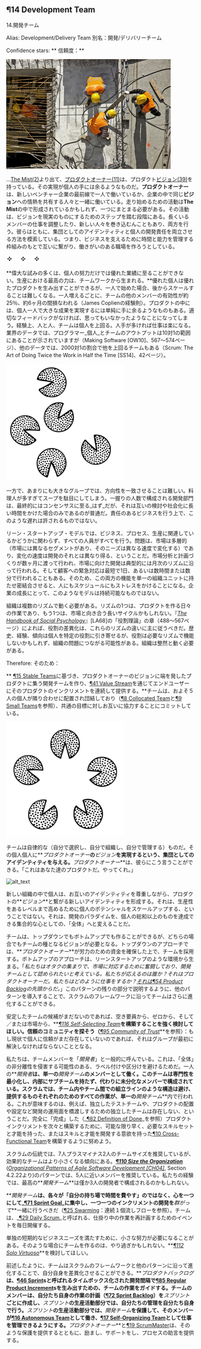 <!-- Output copied to clipboard! -->

<!-----

You have some errors, warnings, or alerts. If you are using reckless mode, turn it off to see inline alerts.
* ERRORs: 0
* WARNINGs: 0
* ALERTS: 5

Conversion time: 1.278 seconds.


Using this Markdown file:

1. Paste this output into your source file.
2. See the notes and action items below regarding this conversion run.
3. Check the rendered output (headings, lists, code blocks, tables) for proper
   formatting and use a linkchecker before you publish this page.

Conversion notes:

* Docs to Markdown version 1.0β33
* Thu Jun 09 2022 13:53:56 GMT-0700 (PDT)
* Source doc: ch02-14 ¶14 Development Team
* This document has images: check for >>>>>  gd2md-html alert:  inline image link in generated source and store images to your server. NOTE: Images in exported zip file from Google Docs may not appear in  the same order as they do in your doc. Please check the images!

----->



## ¶14 Development Team
14.開発チーム

Alias: Development/Delivery Team 
別名：開発/デリバリーチーム

Confidence stars: ** 
信頼度：**

![alt_text](images/14_image1.jpg "image_tooltip")

<!-- ...coming out of [​¶2 The Mist​](https://learning.oreilly.com/library/view/a-scrum-book/9781680507577/f_0033.xhtml#sec.The.Mist), the [​¶11 Product Owner​](https://learning.oreilly.com/library/view/a-scrum-book/9781680507577/f_0042.xhtml#sec.Product.Owner) has a product [​¶39 Vision​](https://learning.oreilly.com/library/view/a-scrum-book/9781680507577/f_0074.xhtml#sec.Vision) whose realization is beyond the reach of any individual. The **_Product Owner_** is either working alone at the forefront of a new venture or working in the company of people who share passion for the same **_Vision_**. The fledgling effort might have formed in **_The Mist_** and needs to come together. The effort is at a point of taking steps to turn the **_Vision_** into a reality, both by coordinating the work of the longstanding members of the group and by potentially involving new people. Together, they seek a way to balance their collective identity with individual development responsibilities: to connect to each other under a framework that manages time and talent to support the business and create a rewarding workplace.  -->
...[The Mist​(2)](2_the_mist.md)より出て、[​プロダクトオーナー(11)​](11_product_owner.md)は、プロダクト[ビジョン(39)](39_vision.md)を持っている。その実現が個人の手には余るようなものだ。**プロダクトオーナー**は、新しいベンチャー企業の最前線で一人で働いているか、企業の中で同じ**ビジョン**への情熱を共有する人々と一緒に働いている。走り始めるための活動は**The Mist**の中で形成されているかもしれず、一つにまとまる必要がある。その活動は、ビジョンを現実のものにするためのステップを踏む段階にある。長くいるメンバーの仕事を調整したり、新しい人々を巻き込むんこともあり、両方を行う。彼らはともに、集団としてのアイデンティティと個人の開発責任を両立させる方法を模索している。つまり、ビジネスを支えるために時間と能力を管理する枠組みのもとで互いに繋がり、働きがいのある職場を作ろうとしている。


![alt_text](images/14_image2.png "image_tooltip")


<!-- **Many great endeavors cannot achieve excellence through individual effort alone; the greatest power in production comes from teamwork.** Great individuals can produce great products, but starting with a single individual makes it difficult to scale later. Each new person detracts from the effectiveness of everyone else on the team by about 25 percent for about 6 months (rule of thumb from James Coplien). Some products simply cannot realize greatness at the hands of a single individual, and without good feedback it is easy to get blindsided. Experience shows that person for person, teams outperform individuals: many hands make light work. While industry data show a range of 10 to 1 in _individual_ programmer to _teams_ output (_[Making Software [OW10]](https://learning.oreilly.com/library/view/a-scrum-book/9781680507577/f_0144.xhtml#d5924e5164)_, pp. 567--574), other data show that some teams outperformed others by a factor of 2000 to 1 (_[Scrum: The Art of Doing Twice the Work in Half the Time [SS14]](https://learning.oreilly.com/library/view/a-scrum-book/9781680507577/f_0144.xhtml#d5924e6627)_, p. 42).  -->
**偉大な試みの多くは、個人の努力だけでは優れた業績に至ることができない。生産における最高の力は、チームワークから生まれる。**優れた個人は優れたプロダクトを生み出すことができるが、一人で始めた場合、後からスケールすることは難しくなる。一人増えるごとに、チームの他のメンバーの有効性が約25％、約6ヶ月の間損なわれる（James Coplienの経験則）。プロダクトの中には、個人一人で大きな成果を実現するには単純に手に余るようなものもある。適切なフィードバックがなければ、思ってもいなかったようなことになってしまう。経験上、人と人、チームは個人を上回る。人手が多ければ仕事は楽になる。業界のデータでは、プログラマー_個人_とチームのアウトプットは10対1の範囲にあることが示されていますが（Making Software [OW10]、567～574ページ）、他のデータでは、2000対1の割合で他を上回るチームもある（Scrum: The Art of Doing Twice the Work in Half the Time [SS14]、42ページ）。 



![alt_text](images/14_image3.png "image_tooltip")


<!-- On the other hand, it’s difficult to form a consensus direction across an overly large group—too many cooks spoil the broth. A development department composed of handfuls of people _can_ eventually achieve consensus, but usually can do so only with long mutual deliberation and socialization. Such delay is intolerable in a responsive business.  -->
一方で、あまりにも大きなグループでは、方向性を一致させることは難しい。料理人が多すぎてスープを駄目にしてしまう。一握りの人数で構成される開発部門は、最終的にはコンセンサスに至る_はず_だが、それは互いの検討や社会化に長い時間をかけた場合のみであるのが普通だ。責任のあるビジネスを行う上で、このような遅れは許されるものではない。

<!-- In the lean startup model, everybody does everything, whether related to business, process, or production. The problem is that market shearing layers (different segments of the market whose needs evolve at different rates) and rates of change can be different than those of development. Market analysis and planning can play out over several months, while development for the market typically follows a monthly rhythm ([​¶77 Follow the Moon​](https://learning.oreilly.com/library/view/a-scrum-book/9781680507577/f_0116.xhtml#sec.Follow.the.Moon)) and can be as short as a day, or even hours or minutes for live customer emergencies. So putting both functions in one tightly coupled organizational unit puts stress on people and on schedules. Such a model is not sustainable as the enterprise grows.  -->
リーン・スタートアップ・モデルでは、ビジネス、プロセス、生産に関連しているかどうかに関わらず、すべての人員がすべてを行う。問題は、市場は多層的（市場には異なるセグメントがあり、そのニーズは異なる速度で変化する）であり、変化の速度は開発のそれとは異なり得る、ということだ。市場分析と計画づくりが数ヶ月に渡って行われ、市場に向けた開発は典型的には月次のリズムに沿って行われる。そして顧客への緊急対応は最短で1日、あるいは数時間または数分で行われることもある。そのため、この両方の機能を単一の組織ユニットに持たせ密結合させると、人にもスケジュールにもストレスをかけることになる。企業の成長にとって、このようなモデルは持続可能なものではない。

<!-- Organizations need to run on multiple cadences. One cadence may be the day-to-day work of creating a product; another may be the longer cycles of working with the market. Role differentiation should primarily follow from variations in these cadences, according to the “Role Theory’’ chapter in _[The Handbook of Social Psychology [LA68]](https://learning.oreilly.com/library/view/a-scrum-book/9781680507577/f_0144.xhtml#d5924e3991)_ (pp. 488--567). History, experience, and inclination draws individuals to particular roles, which may lead to problems for organizations because roles may not work to the needed cadences. The organization needs to work coherently.  -->
組織は複数のリズムで動く必要がある。リズムの1つは、プロダクトを作る日々の作業であり、もう1つは、市場と向き合う長いサイクルかもしれない。『_[The Handbook of Social Psychology](https://learning.oreilly.com/library/view/a-scrum-book/9781680507577/f_0144.xhtml#d5924e3991)_』[LA68]の「役割理論」の章（488～567ページ）によれば、役割の差異化は、これらのリズムの違いに主に従うべきだ。歴史、経験、傾向は個人を特定の役割に引き寄せるが、役割は必要なリズムで機能しないかもしれず、組織の問題につながる可能性がある。組織は整然と動く必要がある。

Therefore: 
そのため：

<!-- **Building on [​¶15 Stable Teams​](https://learning.oreilly.com/library/view/a-scrum-book/9781680507577/f_0046.xhtml#sec.Stable.Teams), create a _Development Team_ that rallies around a product inspired by the _Product Owner_’s _Vision_, to deliver successive increments of that product through the [​¶41 Value Stream​](https://learning.oreilly.com/library/view/a-scrum-book/9781680507577/f_0076.xhtml#sec.Value.Stream) to its end users.** The team is a bonding of approximately five collocated individuals (see[​¶8 Collocated Team​](https://learning.oreilly.com/library/view/a-scrum-book/9781680507577/f_0039.xhtml#sec.Collocated.Team) and [​¶9 Small Teams​](https://learning.oreilly.com/library/view/a-scrum-book/9781680507577/f_0040.xhtml#sec.Small.Teams)) committed to working with each other towards a common goal.  -->
** [​¶15 Stable Teams​](https://learning.oreilly.com/library/view/a-scrum-book/9781680507577/f_0046.xhtml#sec.Stable.Teams)に基づき、プロダクトオーナーのビジョンに端を発したプロダクトに集う開発チームを作り、[​¶41 Value Stream](https://learning.oreilly.com/library/view/a-scrum-book/9781680507577/f_0076.xhtml#sec.Value.Stream)を通じてエンドユーザーにそのプロダクトのインクリメントを連続して提供する。**チームは、およそ５人の個人が隣り合わせに配置され団結しており（[​¶8 Collocated Team​](https://learning.oreilly.com/library/view/a-scrum-book/9781680507577/f_0039.xhtml#sec.Collocated.Team)と[​¶9 Small Teams​](https://learning.oreilly.com/library/view/a-scrum-book/9781680507577/f_0040.xhtml#sec.Small.Teams)を参照）、共通の目標に対しお互いに協力することにコミットしている。


![alt_text](images/14_image4.png "image_tooltip")


<!-- The team is autonomous: self-selected, self-organizing, and self-managing. Give the individuals a collective identity to realize the **_Product Owner_**’s **_Vision_. **The **_Product Owner_** can tell them: “This is your product—do it.”  -->
チームは自律的な（自分で選択し、自分で組織し、自分で管理する）ものだ。その個人個人に**_プロダクトオーナー_**の**_ビジョン_**を実現するという、集団としてのアイデンティティを与える。**_プロダクトオーナー_**は、彼らにこう言うことができる。「これはあなた達のプロダクトだ。やってくれ。」


![alt_text](images/image2.png "image_tooltip")


<!-- The individuals forge a new identity tied to the product’s **_Vision_** while honoring each other’s identity within the new organizational unit. It’s not about scaling individual potential to raise productivity to some production level. It is about changing the paradigm of development to that of a collective mind, a Whole that can achieve more than the sum of the individuals.  -->
新しい組織の中で個人は、お互いのアイデンティティを尊重しながら、プロダクトの**_ビジョン_**と繋がる新しいアイデンティティを形成する。それは、生産性をあるレベルまで高めるために個人のポテンシャルをスケールアップする、ということではない。それは、開発のパラダイムを、個人の総和以上のものを達成できる集合的な心としての、「全体」へと変えることだ。

<!-- You can build the team either top-down or bottom-up, but in either case you need a **_Vision_** to seed the team. In the top-down approach, the **_Product Owner_** hires the team after securing funding for the effort. The bottom-up approach arises from a setting like that of a lean startup: _We are a bunch of nerds and we struggle to respond to the market and we want to be identified as the development team. Who do we respond to? The Product Owner. How do we work? From the top of the [​¶54 Product Backlog​](https://learning.oreilly.com/library/view/a-scrum-book/9781680507577/f_0092.xhtml#sec.Product.Backlog). _The team can further evolve according to the Scrum framework with the introduction of other patterns, as described in the rest of this pattern.  -->
チームは、トップダウンでもボトムアップでも作ることができるが、どちらの場合でもチームの種となるビジョンが必要となる。トップダウンのアプローチでは、**_プロダクトオーナー_**が労力のための資金を確保した上で、チームを採用する。ボトムアップのアプローチは、リーンスタートアップのような環境から生まる。「_私たちはオタクの集まりで、市場に対応するために奮闘しており、開発チームとして認められたいと考えている。私たちが応えるのは誰か？それはプロダクトオーナーだ。私たちはどのように仕事をするか？[​それは¶54 Product Backlog](https://learning.oreilly.com/library/view/a-scrum-book/9781680507577/f_0092.xhtml#sec.Product.Backlog)の先頭からだ。_」このパターンの残りの部分で説明するように、他のパターンを導入することで、スクラムのフレームワークに沿ってチームはさらに進化することができる。

<!-- If you don’t yet have a stable candidate team in place, then strongly consider building a **_[¶116 Self-Selecting Team](https://learning.oreilly.com/library/view/a-scrum-book/9781680507577/f_0141.xhtml#patlet-Self.Selecting.Team)_** from available personnel, from scratch, and/or from the market. Look for a community of trust (see **_[¶95 Community of Trust](https://learning.oreilly.com/library/view/a-scrum-book/9781680507577/f_0141.xhtml#patlet-Community.of.Trust)_**): if the trust doesn’t yet exist in the current set of individuals, it will be the first thing the group will need to take care of.  -->
安定したチームの候補がまだないのであれば、空き要員から、ゼロから、そして／または市場から、**_[¶116 Self-Selecting Team](https://learning.oreilly.com/library/view/a-scrum-book/9781680507577/f_0141.xhtml#patlet-Self.Selecting.Team)_**を構築することを強く検討してほしい。信頼のコミュニティを探そう（**_[¶95 Community of Trust](https://learning.oreilly.com/library/view/a-scrum-book/9781680507577/f_0141.xhtml#patlet-Community.of.Trust)_**を参照）：もし現状で個人に信頼がまだ存在していないのであれば、それはグループが最初に解決しなければならないこととなる。

<!-- We generically call the team members _Developers_ to avoid any labeling or compartmentalization that might violate the not-separateness of the Whole. A **_Developer_** works as a member of only a single **_Development Team_**. The team minimizes specialization and has no internal subteams but rather has undifferentiated membership. Scrum avoids any kind of assembly line structure within teams or across teams, with _all_ work for each deliverable taking place within a single **_Development Team_**. This means that, for example, there is no separate testing team, and no separate team to bridge development with operational aspects of development such as product configuration. As early as possible, strive to build a[​¶10 Cross-Functional Team​](https://learning.oreilly.com/library/view/a-scrum-book/9781680507577/f_0041.xhtml#sec.Cross.Functional.Team) that has the skill set and talent, or the appetite to develop the skills and talents necessary to building a succession of complete, _Done_ product increments (see[​¶82 Definition of Done​](https://learning.oreilly.com/library/view/a-scrum-book/9781680507577/f_0121.xhtml#sec.Definition.of.Done)).  -->
私たちは、チームメンバーを「_開発者_」と一般的に呼んでいる。これは、「全体」の非分離性を侵害する可能性のある、ラベル付けや区分けを避けるためだ。一人の**_開発者_**は、単一の**_開発チーム_**のメンバーとして働く。このチームは専門性を最小化し、内部にサブチームを持たず、代わりに未分化なメンバーで構成されている。スクラムでは、チーム内やチーム間での組立ラインのような構造は避け、提供するものそれぞれのためのすべての作業が、単一の**_開発チーム_**内で行われる。これが意味するのは、例えば、独立したテストチームや、プロダクトの配置や設定など開発の運用面を橋渡しするための独立したチームは存在しない、ということだ。完全に「完成」した（_[¶82 Definition of Done](https://learning.oreilly.com/library/view/a-scrum-book/9781680507577/f_0121.xhtml#sec.Definition.of.Done)_を参照）プロダクトインクリメントを次々と構築するために、可能な限り早く、必要なスキルセットと才能を持った、またはスキルと才能を開発する意欲を持った[​¶10 Cross-Functional Team](https://learning.oreilly.com/library/view/a-scrum-book/9781680507577/f_0041.xhtml#sec.Cross.Functional.Team)を構築するように努めよう。

<!-- Though Scrum tradition recommends team sizes of seven plus or minus two, effective teams tend to be smaller. The pattern **_[¶110 Size the Organization](https://learning.oreilly.com/library/view/a-scrum-book/9781680507577/f_0141.xhtml#patlet-Size-the-Organization)_** (from _[Organizational Patterns of Agile Software Development [CH04]](https://learning.oreilly.com/library/view/a-scrum-book/9781680507577/f_0144.xhtml#d5924e1257)_, Section 4.2.2) recommends a membership closer to five. Our experience suggests that the best **_Development Team_**s may comprise as few as three developers.  -->
スクラムの伝統では、7人プラスマイナス2人のチームサイズを推奨しているが、効果的なチームはより小さくなる傾向にある。**_[¶110 Size the Organization](https://learning.oreilly.com/library/view/a-scrum-book/9781680507577/f_0141.xhtml#patlet-Size-the-Organization)_** (_[Organizational Patterns of Agile Software Development [CH04]](https://learning.oreilly.com/library/view/a-scrum-book/9781680507577/f_0144.xhtml#d5924e1257)_, Section 4.2.22より)のパターンでは、5人に近いメンバーを推奨している。私たちの経験では、最高の**_開発チーム_**は僅か3人の開発者で構成されるのかもしれない。

<!-- A **_Development Team_** should work as one mind, focused on the [​¶71 Sprint Goal​](https://learning.oreilly.com/library/view/a-scrum-book/9781680507577/f_0110.xhtml#sec.Sprint.Goal) and **_swarming_** together around individual increments of development, rather than individually “putting in their time at their station” (see [​¶25 Swarming: One-Piece Continuous Flow​](https://learning.oreilly.com/library/view/a-scrum-book/9781680507577/f_0058.xhtml#sec.Swarming.One.Piece.Continuous.Flow)). The team convenes a daily event to replan work in progress, called The[​¶29 Daily Scrum​](https://learning.oreilly.com/library/view/a-scrum-book/9781680507577/f_0062.xhtml#sec.Daily.Scrum).  -->
**_開発チーム_**は、各々が「自分の持ち場で時間を費やす」のではなく、心を一つにして_[¶71 Sprint Goal​](https://learning.oreilly.com/library/view/a-scrum-book/9781680507577/f_0110.xhtml#sec.Sprint.Goal)_に集中し、一つ一つのインクリメントの開発を**_群がって_**一緒に行うべきだ（ [​¶25 Swarming](https://learning.oreilly.com/library/view/a-scrum-book/9781680507577/f_0058.xhtml#sec.Swarming.One.Piece.Continuous.Flow)：連続１個流しフローを参照）。チームは、_[¶29 Daily Scrum](https://learning.oreilly.com/library/view/a-scrum-book/9781680507577/f_0062.xhtml#sec.Daily.Scrum)_と呼ばれる、仕掛り中の作業を再計画するための[​](https://learning.oreilly.com/library/view/a-scrum-book/9781680507577/f_0062.xhtml#sec.Daily.Scrum)イベントを毎日開催する。

<!-- Small efforts sometimes arise to meet isolated, short-term business needs. In such cases it might be overkill to build a team; consider **_[¶112 Solo Virtuoso](https://learning.oreilly.com/library/view/a-scrum-book/9781680507577/f_0141.xhtml#patlet-Solo.Virtuoso)_**. \ -->
単独の短期的なビジネスニーズを満たすために、小さな努力が必要になることがある。そのような場合にチームを作るのは、やり過ぎかもしれない。**_[¶112 Solo Virtuoso](https://learning.oreilly.com/library/view/a-scrum-book/9781680507577/f_0141.xhtml#patlet-Solo.Virtuoso)_**を検討してほしい。

<!-- As mentioned earlier, the team can differentiate itself by evolving according to the Scrum framework with other patterns. The **_Product Backlog_** guides the team’s work to produce [​¶85 Regular Product Increment​](https://learning.oreilly.com/library/view/a-scrum-book/9781680507577/f_0124.xhtml#sec.Regular.Product.Increment)s in time-boxed development intervals called [​¶46 Sprint​](https://learning.oreilly.com/library/view/a-scrum-book/9781680507577/f_0082.xhtml#sec.Sprint)s. Team members create their own work plan ([​¶72 Sprint Backlog​](https://learning.oreilly.com/library/view/a-scrum-book/9781680507577/f_0111.xhtml#sec.Sprint.Backlog)) for each **_Sprint_** and manage themselves during the production part of a **_Sprint_**. During the production part of a **_Sprint_**, protect the **_Development Team_** so its members can work as an [​¶16 Autonomous Team​](https://learning.oreilly.com/library/view/a-scrum-book/9781680507577/f_0047.xhtml#sec.Autonomous.Team) and manage their work as a [​¶17 Self-Organizing Team​](https://learning.oreilly.com/library/view/a-scrum-book/9781680507577/f_0048.xhtml#sec.Self.Organizing.Team). The **_Product Owner_** and a [​¶19 ScrumMaster​](https://learning.oreilly.com/library/view/a-scrum-book/9781680507577/f_0052.xhtml#sec.ScrumMaster) provide such protection, as well as encouragement, support, and process guidance.  -->
前述したように、チームはスクラムのフレームワークと他のパターンに沿って進化することで、自分自身を差異化させることができる。**_プロダクトバックログ_**は、[​¶46 Sprint​](https://learning.oreilly.com/library/view/a-scrum-book/9781680507577/f_0082.xhtml#sec.Sprint)sと呼ばれるタイムボックス化された開発間隔で[​¶85 Regular Product Increment​](https://learning.oreilly.com/library/view/a-scrum-book/9781680507577/f_0124.xhtml#sec.Regular.Product.Increment)sを生み出すための、チームの作業をガイドする。チームのメンバーは、自分たち自身の作業の計画（[​¶72 Sprint Backlog](https://learning.oreilly.com/library/view/a-scrum-book/9781680507577/f_0111.xhtml#sec.Sprint.Backlog)）を**_スプリント_**ごとに作成し、**_スプリント_**の生産活動部分では、自分たちの管理を自分たち自身で行う。**_スプリント_**の生産活動部分では、**_開発チーム_**を保護して、そのメンバーが[​¶16 Autonomous Team](https://learning.oreilly.com/library/view/a-scrum-book/9781680507577/f_0047.xhtml#sec.Autonomous.Team)として働き、[​¶17 Self-Organizing Team​](https://learning.oreilly.com/library/view/a-scrum-book/9781680507577/f_0048.xhtml#sec.Self.Organizing.Team)として仕事を管理できるようにする。**_プロダクトオーナー_**と[​¶19 ScrumMaster](https://learning.oreilly.com/library/view/a-scrum-book/9781680507577/f_0052.xhtml#sec.ScrumMaster)は、そのような保護を提供するとともに、励まし、サポートをし、プロセスの助言を提供する。
